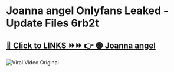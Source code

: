 
 # Joanna angel Onlyfans Leaked - Update Files 6rb2t

## <h2><a href="https://clipsfans.com/Joanna_angel&ref=git">🔗 Click to LINKS ⏩⏩ 👉 🟢 Joanna angel </a></h2>

<a href="https://clipsfans.com/Joanna_angel&ref=git" rel="nofollow" data-target="animated-image.originalLink"><img src="https://i.ibb.co.com/xMMVF88/686577567.gif" alt="Viral Video Original" style="max-width: 100%; display: inline-block;" data-target="animated-image.originalImage"></a>

